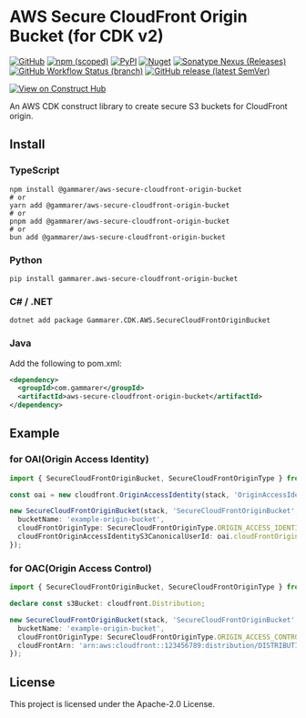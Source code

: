 # AWS Secure CloudFront Origin Bucket (for CDK v2)

[![GitHub](https://img.shields.io/github/license/gammarer/aws-secure-cloudfront-origin-bucket?style=flat-square)](https://github.com/gammarer/aws-secure-cloudfront-origin-bucket/blob/main/LICENSE)
[![npm (scoped)](https://img.shields.io/npm/v/@gammarer/aws-secure-cloudfront-origin-bucket?style=flat-square)](https://www.npmjs.com/package/@gammarer/aws-secure-cloudfront-origin-bucket)
[![PyPI](https://img.shields.io/pypi/v/gammarer.aws-secure-cloudfront-origin-bucket?style=flat-square)](https://pypi.org/project/gammarer.aws-secure-cloudfront-origin-bucket/)
[![Nuget](https://img.shields.io/nuget/v/Gammarer.CDK.AWS.SecureCloudFrontOriginBucket?style=flat-square)](https://www.nuget.org/packages/Gammarer.CDK.AWS.ScureCloudFrontOriginBucket/)
[![Sonatype Nexus (Releases)](https://img.shields.io/nexus/r/com.gammarer/aws-secure-cloudfront-origin-bucket?server=https%3A%2F%2Fs01.oss.sonatype.org%2F&style=flat-square)](https://s01.oss.sonatype.org/content/repositories/releases/com/gammarer/aws-secure-cloudfront-origin-bucket/)
[![GitHub Workflow Status (branch)](https://img.shields.io/github/actions/workflow/status/gammarer/aws-secure-cloudfront-origin-bucket/release.yml?branch=main&label=release&style=flat-square)](https://github.com/gammarer/aws-secure-cloudfront-origin-bucket/actions/workflows/release.yml)
[![GitHub release (latest SemVer)](https://img.shields.io/github/v/release/gammarer/aws-secure-cloudfront-origin-bucket?sort=semver&style=flat-square)](https://github.com/gammarer/aws-secure-cloudfront-origin-bucket/releases)

[![View on Construct Hub](https://constructs.dev/badge?package=@gammarer/aws-secure-cloudfront-origin-bucket)](https://constructs.dev/packages/@gammarer/aws-secure-cloudfront-origin-bucket)

An AWS CDK construct library to create secure S3 buckets for CloudFront origin.

## Install

### TypeScript

```shell
npm install @gammarer/aws-secure-cloudfront-origin-bucket
# or
yarn add @gammarer/aws-secure-cloudfront-origin-bucket
# or 
pnpm add @gammarer/aws-secure-cloudfront-origin-bucket
# or 
bun add @gammarer/aws-secure-cloudfront-origin-bucket
```

### Python

```shell
pip install gammarer.aws-secure-cloudfront-origin-bucket
```

### C# / .NET

```shell
dotnet add package Gammarer.CDK.AWS.SecureCloudFrontOriginBucket
```

### Java

Add the following to pom.xml:

```xml
<dependency>
  <groupId>com.gammarer</groupId>
  <artifactId>aws-secure-cloudfront-origin-bucket</artifactId>
</dependency>
```

## Example

### for OAI(Origin Access Identity)

```typescript
import { SecureCloudFrontOriginBucket, SecureCloudFrontOriginType } from '@gammarer/aws-secure-cloudfront-origin-bucket';

const oai = new cloudfront.OriginAccessIdentity(stack, 'OriginAccessIdentity');

new SecureCloudFrontOriginBucket(stack, 'SecureCloudFrontOriginBucket', {
  bucketName: 'example-origin-bucket',
  cloudFrontOriginType: SecureCloudFrontOriginType.ORIGIN_ACCESS_IDENTITY,
  cloudFrontOriginAccessIdentityS3CanonicalUserId: oai.cloudFrontOriginAccessIdentityS3CanonicalUserId,
});
```

### for OAC(Origin Access Control)

```typescript
import { SecureCloudFrontOriginBucket, SecureCloudFrontOriginType } from '@gammarer/aws-secure-cloudfront-origin-bucket';

declare const s3Bucket: cloudfront.Distribution;

new SecureCloudFrontOriginBucket(stack, 'SecureCloudFrontOriginBucket', {
  bucketName: 'example-origin-bucket',
  cloudFrontOriginType: SecureCloudFrontOriginType.ORIGIN_ACCESS_CONTROL,
  cloudFrontArn: 'arn:aws:cloudfront::123456789:distribution/DISTRIBUTIONID',
});
```

## License

This project is licensed under the Apache-2.0 License.
